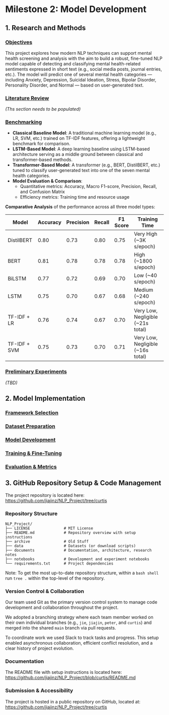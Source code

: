 # Milestone 2: Model Development

## 1. Research and Methods

### <u>Objectives</u>
This project explores how modern NLP techniques can support mental health screening and analysis with the aim to build a robust, fine-tuned NLP model capable of detecting and classifying mental health-related sentiments expressed in short text (e.g., social media posts, journal entries, etc.). The model will predict one of several mental health categories — including Anxiety, Depression, Suicidal Ideation, Stress, Bipolar Disorder, Personality Disorder, and Normal — based on user-generated text.

### <u>Literature Review</u>
_(Ths section needs to be populated)_

### <u>Benchmarking</u>
* __Classical Baseline Model__: A traditional machine learning model (e.g., LR, SVM, etc.) trained on TF-IDF features, offering a lightweight benchmark for comparison.
* __LSTM-Based Model__: A deep learning baseline using LSTM-based architecture serving as a middle ground between classical and transformer-based methods.
* __Transformer-Based Model__: A transformer (e.g., BERT, DistilBERT, etc.) tuned to classify user-generated text into one of the seven mental health categories.
* __Model Evaluation & Comparison__:
  * Quantitative metrics: Accuracy, Macro F1-score, Precision, Recall, and Confusion Matrix
  * Efficiency metrics: Training time and resource usage

__Comparative Analysis__ of the performance across all three model types:

Model        | Accuracy | Precision | Recall | F1 Score | Training Time
-------------|----------|-----------|--------|----------|---------------
DistilBERT   |  0.80    | 0.73      | 0.80   | 0.75     | Very High (~3K s/epoch)
BERT         |  0.81    | 0.78      | 0.78   | 0.78     | High (~1800 s/epoch)
BiLSTM       |  0.77    | 0.72      | 0.69   | 0.70     | Low (~40 s/epoch)
LSTM         |  0.75    | 0.70      | 0.67   | 0.68     | Medium (~240 s/epoch)
TF-IDF + LR  |  0.76    | 0.74      | 0.67   | 0.70     | Very Low, Negligible (~21s total)
TF-IDF + SVM |  0.75    | 0.73      | 0.70   | 0.71     | Very Low, Negligible (~16s total)

### <u>Preliminary Experiments</u>
_(TBD)_

## 2. Model Implementation


### <u>Framework Selection</u>


### <u>Dataset Preparation</u>


### <u>Model Development</u>


### <u>Training & Fine-Tuning</u>


### <u>Evaluation & Metrics</u>


## 3. GitHub Repository Setup & Code Management
The project repository is located here:
https://github.com/jiajinz/NLP_Project/tree/curtis


### Repository Structure
```
NLP_Project/
├── LICENSE               # MIT License
├── README.md             # Repository overview with setup instructions
├── archive               # Old Stuff
├── data                  # Datasets (or download scripts)
├── documents             # Documentation, architecture, research notes
├── notebooks             # Development and experiment notebooks
└── requirements.txt      # Project dependencies
```
Note: To get the most up-to-date repository structure, within a `bash shell` run `tree .` within the top-level of the repository.

### Version Control & Collaboration
Our team used Git as the primary version control system to manage code development and collaboration throughout the project. 

We adopted a branching strategy where each team member worked on their own individual branches (e.g., `jie`, `jiajin`, `peter`, and `curtis`) and merged into the shared `main` branch via pull requests.

To coordinate work we used Slack to track tasks and progress. This setup enabled asynchronous collaboration, efficient conflict resolution, and a clear history of project evolution. 

### Documentation
The README file with setup instructions is located here:
https://github.com/jiajinz/NLP_Project/blob/curtis/README.md

### Submission & Accessibility
The project is hosted in a public repository on GitHub, located at:
https://github.com/jiajinz/NLP_Project/tree/curtis